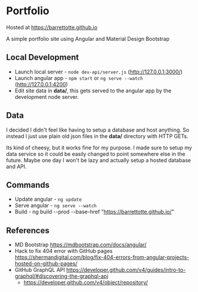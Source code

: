 # Portfolio

Hosted at https://barrettotte.github.io


A simple portfolio site using Angular and Material Design Bootstrap


## Local Development
* Launch local server - ```node dev-api/server.js``` (http://127.0.0.1:3000/)
* Launch angular app - ```npm start``` or ```ng serve --watch``` (http://127.0.0.1:4200)
* Edit site data in **data/**, this gets served to the angular app by the development node server.


## Data
I decided I didn't feel like having to setup a database and host anything.
So instead I just use plain old json files in the **data/** directory with HTTP GETs.

Its kind of cheesy, but it works fine for my purpose. 
I made sure to setup my data service so it could be easily changed to point somewhere else in the future.
Maybe one day I won't be lazy and actually setup a hosted database and API.


## Commands
- Update angular - ```ng update```
- Serve angular - ```ng serve --watch```
- Build - ng build --prod --base-href "https://barrettotte.github.io/"


## References
* MD Bootstrap https://mdbootstrap.com/docs/angular/
* Hack to fix 404 error with GitHub pages https://shermandigital.com/blog/fix-404-errors-from-angular-projects-hosted-on-github-pages/
* GitHub GraphQL API https://developer.github.com/v4/guides/intro-to-graphql/#discovering-the-graphql-api
  * https://developer.github.com/v4/object/repository/
